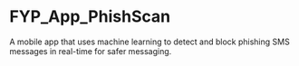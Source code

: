 # FYP_App_PhishScan
A mobile app that uses machine learning to detect and block phishing SMS messages in real-time for safer messaging.
